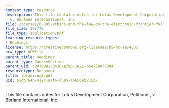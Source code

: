 ```yaml
---
content_type: resource
description: This file contains notes for Lotus Development Corporation, Petitioner,
  v. Borland International, Inc.
file: /courses/6-805-ethics-and-the-law-on-the-electronic-frontier-fall-2005/b1db764b412ca7f6d585ab656ab715b7_lpfamicus2.pdf
file_size: 107770
file_type: application/pdf
learning_resource_types:
- Readings
license: https://creativecommons.org/licenses/by-nc-sa/4.0/
ocw_type: OCWFile
parent_title: Readings
parent_type: CourseSection
parent_uid: c807d991-0c36-a7b6-1022-b5e758877384
resourcetype: Document
title: lpfamicus2.pdf
uid: b1db764b-412c-a7f6-d585-ab656ab715b7
---
```

This file contains notes for Lotus Development Corporation, Petitioner, v. Borland International, Inc.